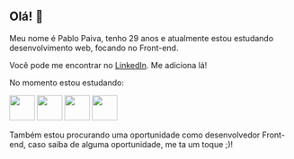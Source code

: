 ## Olá! 👋

Meu nome é Pablo Paiva, tenho 29 anos e atualmente estou estudando desenvolvimento web, focando no Front-end.

Você pode me encontrar no [LinkedIn](https://www.linkedin.com/in/pablo-paiva-19628ba4/). Me adiciona lá!

No momento estou estudando:

<img src="https://cdn.jsdelivr.net/gh/devicons/devicon/icons/javascript/javascript-original.svg" height="45" width="45"/> <img src="https://cdn.jsdelivr.net/gh/devicons/devicon/icons/css3/css3-original-wordmark.svg" height="45" width="45"/> <img src="https://cdn.jsdelivr.net/gh/devicons/devicon/icons/html5/html5-original-wordmark.svg" height="45" width="45"/> <img src="https://cdn.jsdelivr.net/gh/devicons/devicon/icons/react/react-original-wordmark.svg" height="45" width="45"/>

Também estou procurando uma oportunidade como desenvolvedor Front-end, caso saiba de alguma oportunidade, me ta um toque ;)!
